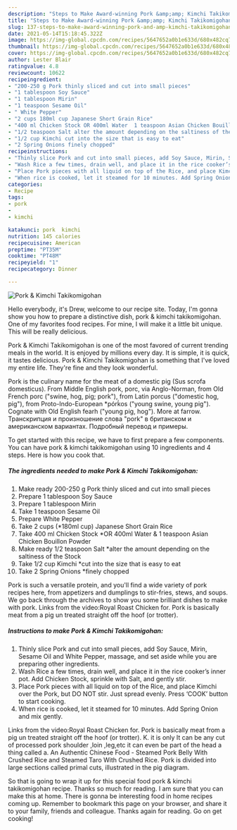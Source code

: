 ```yaml
---
description: "Steps to Make Award-winning Pork &amp;amp; Kimchi Takikomigohan"
title: "Steps to Make Award-winning Pork &amp;amp; Kimchi Takikomigohan"
slug: 137-steps-to-make-award-winning-pork-and-amp-kimchi-takikomigohan
date: 2021-05-14T15:18:45.322Z
image: https://img-global.cpcdn.com/recipes/5647652a0b1e633d/680x482cq70/pork-kimchi-takikomigohan-recipe-main-photo.jpg
thumbnail: https://img-global.cpcdn.com/recipes/5647652a0b1e633d/680x482cq70/pork-kimchi-takikomigohan-recipe-main-photo.jpg
cover: https://img-global.cpcdn.com/recipes/5647652a0b1e633d/680x482cq70/pork-kimchi-takikomigohan-recipe-main-photo.jpg
author: Lester Blair
ratingvalue: 4.8
reviewcount: 10622
recipeingredient:
- "200-250 g Pork thinly sliced and cut into small pieces"
- "1 tablespoon Soy Sauce"
- "1 tablespoon Mirin"
- "1 teaspoon Sesame Oil"
- " White Pepper"
- "2 cups 180ml cup Japanese Short Grain Rice"
- "400 ml Chicken Stock OR 400ml Water  1 teaspoon Asian Chicken Bouillon Powder"
- "1/2 teaspoon Salt alter the amount depending on the saltiness of the Stock"
- "1/2 cup Kimchi cut into the size that is easy to eat"
- "2 Spring Onions finely chopped"
recipeinstructions:
- "Thinly slice Pork and cut into small pieces, add Soy Sauce, Mirin, Sesame Oil and White Pepper, massage, and set aside while you are preparing other ingredients."
- "Wash Rice a few times, drain well, and place it in the rice cooker’s inner pot. Add Chicken Stock, sprinkle with Salt, and gently stir."
- "Place Pork pieces with all liquid on top of the Rice, and place Kimchi over the Pork, but DO NOT stir. Just spread evenly. Press ‘COOK’ button to start cooking."
- "When rice is cooked, let it steamed for 10 minutes. Add Spring Onion and mix gently."
categories:
- Recipe
tags:
- pork
- 
- kimchi

katakunci: pork  kimchi 
nutrition: 145 calories
recipecuisine: American
preptime: "PT35M"
cooktime: "PT48M"
recipeyield: "1"
recipecategory: Dinner

---
```



![Pork &amp; Kimchi Takikomigohan](https://img-global.cpcdn.com/recipes/5647652a0b1e633d/680x482cq70/pork-kimchi-takikomigohan-recipe-main-photo.jpg)

Hello everybody, it's Drew, welcome to our recipe site. Today, I'm gonna show you how to prepare a distinctive dish, pork &amp; kimchi takikomigohan. One of my favorites food recipes. For mine, I will make it a little bit unique. This will be really delicious.

Pork &amp; Kimchi Takikomigohan is one of the most favored of current trending meals in the world. It is enjoyed by millions every day. It is simple, it is quick, it tastes delicious. Pork &amp; Kimchi Takikomigohan is something that I've loved my entire life. They're fine and they look wonderful.

Pork is the culinary name for the meat of a domestic pig (Sus scrofa domesticus). From Middle English pork, porc, via Anglo-Norman, from Old French porc (&#34;swine, hog, pig; pork&#34;), from Latin porcus (&#34;domestic hog, pig&#34;), from Proto-Indo-European *pórḱos (&#34;young swine, young pig&#34;). Cognate with Old English fearh (&#34;young pig, hog&#34;). More at farrow. Транскрипция и произношение слова &#34;pork&#34; в британском и американском вариантах. Подробный перевод и примеры.


To get started with this recipe, we have to first prepare a few components. You can have pork &amp; kimchi takikomigohan using 10 ingredients and 4 steps. Here is how you cook that.

<!--inarticleads1-->

##### The ingredients needed to make Pork &amp; Kimchi Takikomigohan:

1. Make ready 200-250 g Pork thinly sliced and cut into small pieces
1. Prepare 1 tablespoon Soy Sauce
1. Prepare 1 tablespoon Mirin
1. Take 1 teaspoon Sesame Oil
1. Prepare  White Pepper
1. Take 2 cups (*180ml cup) Japanese Short Grain Rice
1. Take 400 ml Chicken Stock *OR 400ml Water &amp; 1 teaspoon Asian Chicken Bouillon Powder
1. Make ready 1/2 teaspoon Salt *alter the amount depending on the saltiness of the Stock
1. Take 1/2 cup Kimchi *cut into the size that is easy to eat
1. Take 2 Spring Onions *finely chopped


Pork is such a versatile protein, and you&#39;ll find a wide variety of pork recipes here, from appetizers and dumplings to stir-fries, stews, and soups. We go back through the archives to show you some brilliant dishes to make with pork. Links from the video:Royal Roast Chicken for. Pork is basically meat from a pig un treated straight off the hoof (or trotter). 

<!--inarticleads2-->

##### Instructions to make Pork &amp; Kimchi Takikomigohan:

1. Thinly slice Pork and cut into small pieces, add Soy Sauce, Mirin, Sesame Oil and White Pepper, massage, and set aside while you are preparing other ingredients.
1. Wash Rice a few times, drain well, and place it in the rice cooker’s inner pot. Add Chicken Stock, sprinkle with Salt, and gently stir.
1. Place Pork pieces with all liquid on top of the Rice, and place Kimchi over the Pork, but DO NOT stir. Just spread evenly. Press ‘COOK’ button to start cooking.
1. When rice is cooked, let it steamed for 10 minutes. Add Spring Onion and mix gently.


Links from the video:Royal Roast Chicken for. Pork is basically meat from a pig un treated straight off the hoof (or trotter). K. it is only It can be any cut of processed pork shoulder ,loin ,leg,etc it can even be part of the head a thing called a. An Authentic Chinese Food - Steamed Pork Belly With Crushed Rice and Steamed Taro With Crushed Rice. Pork is divided into large sections called primal cuts, illustrated in the pig diagram. 

So that is going to wrap it up for this special food pork &amp; kimchi takikomigohan recipe. Thanks so much for reading. I am sure that you can make this at home. There is gonna be interesting food in home recipes coming up. Remember to bookmark this page on your browser, and share it to your family, friends and colleague. Thanks again for reading. Go on get cooking!
